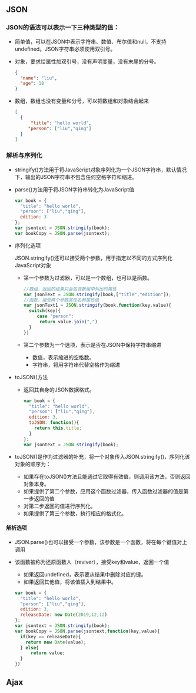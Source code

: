 ## JSON

### JSON的语法可以表示一下三种类型的值：

* 简单值，可以在JSON中表示字符串、数值、布尔值和null，不支持undefined。JSON字符串必须使用双引号。

* 对象，要求给属性加双引号，没有声明变量，没有末尾的分号。

  ```json
  {
    "name": "liu",
    "age": 18
  }
  ```

* 数组，数组也没有变量和分号，可以把数组和对象结合起来

  ```json
  [
    {
     	"title": "hello world",
       "person": ["liu","qing"]                 
    }
  ]
  ```

### 解析与序列化

* stringify()方法用于将JavaScript对象序列化为一个JSON字符串，默认情况下，输出的JSON字符串不包含任何空格字符和缩进。

* parse()方法用于将JSON字符串转化为JavaScript值

  ```js
  var book = {
    "title": "hello world",
    "person": ["liu","qing"],
    edition: 3
  };
  var jsontext = JSON.stringify(book);
  var bookCopy = JSON.parse(jsontext);
  ```

* 序列化选项

  JSON.stringify()还可以接受两个参数，用于指定以不同的方式序列化JavaScript对象

  * 第一个参数为过滤器，可以是一个数组，也可以是函数。

    ```js
    //数组，返回的结果只会包含数组中列出的属性
    var jsonText = JSON.stringify(book,["title","edition"]);
    //函数，接受两个参数属性名和属性值
    var jsonText1 = JSON.stringify(book,function(key,value){
      switch(key){
         case "person":
          return value.join(",")
      }
    })
    ```

  * 第二个参数为一个选项，表示是否在JSON中保持字符串缩进
    * 数值，表示缩进的空格数。
    * 字符串，将用字符串代替空格作为缩进

* toJSON()方法

  * 返回其自身的JSON数据格式。

    ```js
    var book = {
      "title": "hello world",
      "person": ["liu","qing"],
      edition: 3,
      toJSON: function(){
        return this.title;                  
      }
    };
    var jsontext = JSON.stringify(book);
    ```

* toJSON()是作为过滤器的补充，将一个对象传入JSON.stringify()，序列化该对象的顺序为：

  * 如果存在toJSON()方法且能通过它取得有效值，则调用该方法，否则返回对象本身。
  * 如果提供了第二个参数，应用这个函数过滤器，传入函数过滤器的值是第一步返回的值
  * 对第二步返回的值进行序列化。
  * 如果提供了第三个参数，执行相应的格式化。

#### 解析选项

* JSON.parse()也可以接受一个参数，该参数是一个函数，将在每个键值对上调用

* 该函数被称为还原函数人（reviver），接受key和value，返回一个值

  * 如果返回undefined，表示要从结果中删除对应的键。
  * 如果返回其他值，将该值插入到结果中。

  ```js
  var book = {
    "title": "hello world",
    "person": ["liu","qing"],
    edition: 3,
  	releaseDate: new Date(2019,12,12)
  };
  var jsontext = JSON.stringify(book);
  var bookCopy = JSON.parse(jsontext,function(key,value){
    if(key == releaseDate){
      return new Date(value);                  
    } else{
     	return value;                   
    }
  })
  ```

## Ajax

   

